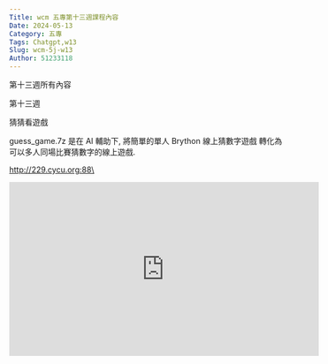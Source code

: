 ```yaml
---
Title: wcm 五專第十三週課程內容
Date: 2024-05-13 
Category: 五專
Tags: Chatgpt,w13
Slug: wcm-5j-w13
Author: 51233118
---
```


第十三週所有內容

<!-- PELICAN_END_SUMMARY -->

第十三週

猜猜看遊戲

guess_game.7z 是在 AI 輔助下, 將簡單的單人 Brython 線上猜數字遊戲 轉化為可以多人同場比賽猜數字的線上遊戲.

http://229.cycu.org:88\

<iframe width="560" height="315" src="https://www.youtube.com/embed/eSgFdXjamgM?si=2NDkwo95wzx_3nou" title="YouTube video player" frameborder="0" allow="accelerometer; autoplay; clipboard-write; encrypted-media; gyroscope; picture-in-picture; web-share" referrerpolicy="strict-origin-when-cross-origin" allowfullscreen></iframe>